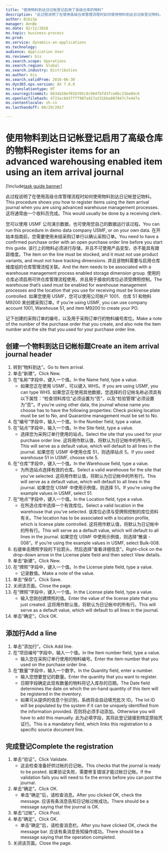 ```yaml
--- 
title: "使用物料到达日记帐登记启用了高级仓库的物料"
description: "此过程说明了在使用高级仓库管理流程时如何使用物料到达日记帐登记物料。"
author: BibiSp
manager: AnnBe
ms.date: 02/12/2016
ms.topic: business-process
ms.prod: 
ms.service: dynamics-ax-applications
ms.technology: 
audience: Application User
ms.reviewer: bis
ms.search.scope: Operations
ms.search.region: Global
ms.search.industry: Distribution
ms.author: bis
ms.search.validFrom: 2016-06-30
ms.dyn365.ops.version: AX 7.0.0
ms.translationtype: HT
ms.sourcegitcommit: 663da58ef01b705c0c984fbfd3fce8bc31be04c6
ms.openlocfilehash: 4721ec8437ff7907a417a331bba887847c7e447a
ms.contentlocale: zh-cn
ms.lasthandoff: 08/29/2017

---
```

# <a name="register-items-for-an-advanced-warehousing-enabled-item-using-an-item-arrival-journal"></a><span data-ttu-id="ca686-103">使用物料到达日记帐登记启用了高级仓库的物料</span><span class="sxs-lookup"><span data-stu-id="ca686-103">Register items for an advanced warehousing enabled item using an item arrival journal</span></span>

[!include[task guide banner](../../includes/task-guide-banner.md)]

<span data-ttu-id="ca686-104">此过程说明了在使用高级仓库管理流程时如何使用物料到达日记帐登记物料。</span><span class="sxs-lookup"><span data-stu-id="ca686-104">This procedure shows you how to register items using the item arrival journal when you are using advanced warehouse management processes.</span></span> <span data-ttu-id="ca686-105">这将通常由一个收料员完成。</span><span class="sxs-lookup"><span data-stu-id="ca686-105">This would usually be done by a receiving clerk.</span></span> 

<span data-ttu-id="ca686-106">您可以使用 USMF 公司演示数据，也可使用您自己的数据运行该过程。</span><span class="sxs-lookup"><span data-stu-id="ca686-106">You can run this procedure in demo data company USMF, or on your own data.</span></span> <span data-ttu-id="ca686-107">在开始本指南前，您需要使用未结采购订单行以确认采购订单。</span><span class="sxs-lookup"><span data-stu-id="ca686-107">You need to have a confirmed purchase order with an open purchase order line before you start this guide.</span></span> <span data-ttu-id="ca686-108">该行上的物料必须进行存储，并且不可使用产品变型，亦不能具有跟踪维度。</span><span class="sxs-lookup"><span data-stu-id="ca686-108">The item on the line must be stocked, and it must not use product variants, and must not have tracking dimensions.</span></span> <span data-ttu-id="ca686-109">并且该物料需要与启用仓库维度组的仓库管理流程关联。</span><span class="sxs-lookup"><span data-stu-id="ca686-109">And the item needs to be associated with a warehouse management process enabled storage dimension group.</span></span> <span data-ttu-id="ca686-110">使用的仓库必须启用可供仓库管理流程使用，并且用于接收的库位必须受牌照控制。</span><span class="sxs-lookup"><span data-stu-id="ca686-110">The warehouse that’s used must be enabled for warehouse management processes and the location that you use for receiving must be license plate controlled.</span></span> <span data-ttu-id="ca686-111">如果您使用 USMF，您可以使用公司帐户 1001、仓库 51 和物料 M9200 来创建采购订单。</span><span class="sxs-lookup"><span data-stu-id="ca686-111">If you’re using USMF, you can use company account 1001, Warehouse 51, and item M9200 to create your PO.</span></span> 

<span data-ttu-id="ca686-112">记下创建的采购订单的编号，以及用于采购订单行的物料编号库位。</span><span class="sxs-lookup"><span data-stu-id="ca686-112">Make a note of the number of the purchase order that you create, and also note the item number and the site that you used for your purchase order line.</span></span>


## <a name="create-an-item-arrival-journal-header"></a><span data-ttu-id="ca686-113">创建一个物料到达日记帐标题</span><span class="sxs-lookup"><span data-stu-id="ca686-113">Create an item arrival journal header</span></span>
1. <span data-ttu-id="ca686-114">转到“物料到达”。</span><span class="sxs-lookup"><span data-stu-id="ca686-114">Go to Item arrival.</span></span>
2. <span data-ttu-id="ca686-115">单击“新建”。</span><span class="sxs-lookup"><span data-stu-id="ca686-115">Click New.</span></span>
3. <span data-ttu-id="ca686-116">在“名称”字段中，键入一个值。</span><span class="sxs-lookup"><span data-stu-id="ca686-116">In the Name field, type a value.</span></span>
    * <span data-ttu-id="ca686-117">如果您正在使用 USMF，可以键入 WHS。</span><span class="sxs-lookup"><span data-stu-id="ca686-117">If you are using USMF, you can type WHS.</span></span> <span data-ttu-id="ca686-118">如果您正在使用其他数据，您选择的日记帐名称必须具有以下属性：“检查领料库位”必须设置为“否”，以及“检验管理”必须设置为“否”。</span><span class="sxs-lookup"><span data-stu-id="ca686-118">If you’re using other data, the journal whose name you choose has to have the following properties: Check picking location must be set to No, and Quarantine management must be set to No.</span></span>  
4. <span data-ttu-id="ca686-119">在“编号”字段中，输入一个值。</span><span class="sxs-lookup"><span data-stu-id="ca686-119">In the Number field, type a value.</span></span>
5. <span data-ttu-id="ca686-120">在“站点”字段中，输入一个值。</span><span class="sxs-lookup"><span data-stu-id="ca686-120">In the Site field, type a value.</span></span>
    * <span data-ttu-id="ca686-121">选择您为采购订单行使用的站点。</span><span class="sxs-lookup"><span data-stu-id="ca686-121">Select the site that you used for your purchase order line.</span></span> <span data-ttu-id="ca686-122">这将用作默认值，将默认为日记帐中的所有行。</span><span class="sxs-lookup"><span data-stu-id="ca686-122">This will serve as a default value, which will default to all lines in the journal.</span></span> <span data-ttu-id="ca686-123">如果您在 USMF 中使用仓库 51，则选择站点 5。</span><span class="sxs-lookup"><span data-stu-id="ca686-123">If you used warehouse 51 in USMF, choose site 5.</span></span>  
6. <span data-ttu-id="ca686-124">在“仓库”字段中，键入一个值。</span><span class="sxs-lookup"><span data-stu-id="ca686-124">In the Warehouse field, type a value.</span></span>
    * <span data-ttu-id="ca686-125">为所选站点选择有效的仓库。</span><span class="sxs-lookup"><span data-stu-id="ca686-125">Select a valid warehouse for the site that you’ve selected.</span></span> <span data-ttu-id="ca686-126">这将用作默认值，将默认为日记帐中的所有行。</span><span class="sxs-lookup"><span data-stu-id="ca686-126">This will serve as a default value, which will default to all lines in the journal.</span></span> <span data-ttu-id="ca686-127">如果您在 USMF 中使用示例值，则选择 51。</span><span class="sxs-lookup"><span data-stu-id="ca686-127">If you’re using the example values in USMF, select 51.</span></span>  
7. <span data-ttu-id="ca686-128">在“地点”字段中，键入一个值。</span><span class="sxs-lookup"><span data-stu-id="ca686-128">In the Location field, type a value.</span></span>
    * <span data-ttu-id="ca686-129">在所选仓库中选择一个有效库位。</span><span class="sxs-lookup"><span data-stu-id="ca686-129">Select a valid location in the warehouse that you’ve selected.</span></span> <span data-ttu-id="ca686-130">该库位必须与受牌照控制的库位资料有关。</span><span class="sxs-lookup"><span data-stu-id="ca686-130">The location has to be associated with a location profile, which is license plate controlled.</span></span> <span data-ttu-id="ca686-131">这将用作默认值，将默认为日记帐中的所有行。</span><span class="sxs-lookup"><span data-stu-id="ca686-131">This will serve as a default value, which will default to all lines in the journal.</span></span> <span data-ttu-id="ca686-132">如果您在 USMF 中使用示例值，则选择“散装 - 008”。</span><span class="sxs-lookup"><span data-stu-id="ca686-132">If you’re using the example values in USMF, select Bulk-008.</span></span>  
8. <span data-ttu-id="ca686-133">右键单击牌照字段的下拉箭头，然后选择“查看详细信息”。</span><span class="sxs-lookup"><span data-stu-id="ca686-133">Right-click on the drop-down arrow in the License plate field and then select View details.</span></span>
9. <span data-ttu-id="ca686-134">单击“新建”。</span><span class="sxs-lookup"><span data-stu-id="ca686-134">Click New.</span></span>
10. <span data-ttu-id="ca686-135">在“牌照”字段中，键入一个值。</span><span class="sxs-lookup"><span data-stu-id="ca686-135">In the License plate field, type a value.</span></span>
    * <span data-ttu-id="ca686-136">记录数值。</span><span class="sxs-lookup"><span data-stu-id="ca686-136">Make a note of the value.</span></span>  
11. <span data-ttu-id="ca686-137">单击“保存”。</span><span class="sxs-lookup"><span data-stu-id="ca686-137">Click Save.</span></span>
12. <span data-ttu-id="ca686-138">关闭该页面。</span><span class="sxs-lookup"><span data-stu-id="ca686-138">Close the page.</span></span>
13. <span data-ttu-id="ca686-139">在“牌照”字段中，键入一个值。</span><span class="sxs-lookup"><span data-stu-id="ca686-139">In the License plate field, type a value.</span></span>
    * <span data-ttu-id="ca686-140">输入您刚创建牌照的值。</span><span class="sxs-lookup"><span data-stu-id="ca686-140">Enter the value of the license plate that you just created.</span></span> <span data-ttu-id="ca686-141">这将用作默认值，将默认为日记帐中的所有行。</span><span class="sxs-lookup"><span data-stu-id="ca686-141">This will serve as a default value, which will default to all lines in the journal.</span></span>  
14. <span data-ttu-id="ca686-142">单击“确定”。</span><span class="sxs-lookup"><span data-stu-id="ca686-142">Click OK.</span></span>

## <a name="add-a-line"></a><span data-ttu-id="ca686-143">添加行</span><span class="sxs-lookup"><span data-stu-id="ca686-143">Add a line</span></span>
1. <span data-ttu-id="ca686-144">单击“添加行”。</span><span class="sxs-lookup"><span data-stu-id="ca686-144">Click Add line.</span></span>
2. <span data-ttu-id="ca686-145">在“项目编号”字段中，输入一个值。</span><span class="sxs-lookup"><span data-stu-id="ca686-145">In the Item number field, type a value.</span></span>
    * <span data-ttu-id="ca686-146">输入您在采购订单行使用的物料编号。</span><span class="sxs-lookup"><span data-stu-id="ca686-146">Enter the item number that you used on the purchase order line.</span></span>  
3. <span data-ttu-id="ca686-147">在“数量”字段中，输入一个数字。</span><span class="sxs-lookup"><span data-stu-id="ca686-147">In the Quantity field, enter a number.</span></span>
    * <span data-ttu-id="ca686-148">输入您想要登记的数量。</span><span class="sxs-lookup"><span data-stu-id="ca686-148">Enter the quantity that you want to register.</span></span>  
    * <span data-ttu-id="ca686-149">日期字段确定此现有数量的物料将记入库存的日期。</span><span class="sxs-lookup"><span data-stu-id="ca686-149">The Date field determines the date on which the on-hand quantity of this item will be registered in the inventory.</span></span>  
    * <span data-ttu-id="ca686-150">如果可从提供的信息个别识别，系统将会自动填充批次 ID。</span><span class="sxs-lookup"><span data-stu-id="ca686-150">The lot ID will be populated by the system if it can be uniquely identified from the information provided.</span></span> <span data-ttu-id="ca686-151">否则将必须手动添加。</span><span class="sxs-lookup"><span data-stu-id="ca686-151">Otherwise you will have to add this manually.</span></span> <span data-ttu-id="ca686-152">此为必填字段，其将此登记链接到特定原始凭证行。</span><span class="sxs-lookup"><span data-stu-id="ca686-152">This is a mandatory field, which links this registration to a specific source document line.</span></span>  

## <a name="complete-the-registration"></a><span data-ttu-id="ca686-153">完成登记</span><span class="sxs-lookup"><span data-stu-id="ca686-153">Complete the registration</span></span>
1. <span data-ttu-id="ca686-154">单击“验证”。</span><span class="sxs-lookup"><span data-stu-id="ca686-154">Click Validate.</span></span>
    * <span data-ttu-id="ca686-155">这会检查准备好供过帐的日记帐。</span><span class="sxs-lookup"><span data-stu-id="ca686-155">This checks that the journal is ready to be posted.</span></span> <span data-ttu-id="ca686-156">如果验证失败，需要修复错误才能过帐日记帐。</span><span class="sxs-lookup"><span data-stu-id="ca686-156">If the validation fails you will need to fix the errors before you can post the journal.</span></span>  
2. <span data-ttu-id="ca686-157">单击“确定”。</span><span class="sxs-lookup"><span data-stu-id="ca686-157">Click OK.</span></span>
    * <span data-ttu-id="ca686-158">单击“确定”后，请检查消息。</span><span class="sxs-lookup"><span data-stu-id="ca686-158">After you clicked OK, check the message.</span></span> <span data-ttu-id="ca686-159">应该有条消息告知日记帐过帐成功。</span><span class="sxs-lookup"><span data-stu-id="ca686-159">There should be a message saying that the journal is OK.</span></span>  
3. <span data-ttu-id="ca686-160">单击“过帐”。</span><span class="sxs-lookup"><span data-stu-id="ca686-160">Click Post.</span></span>
4. <span data-ttu-id="ca686-161">单击“确定”。</span><span class="sxs-lookup"><span data-stu-id="ca686-161">Click OK.</span></span>
    * <span data-ttu-id="ca686-162">单击“确定”后，请检查消息栏。</span><span class="sxs-lookup"><span data-stu-id="ca686-162">After you have clicked OK, check the message bar.</span></span> <span data-ttu-id="ca686-163">应该有条消息告知操作成功。</span><span class="sxs-lookup"><span data-stu-id="ca686-163">There should be a message saying that the operation completed.</span></span>  
5. <span data-ttu-id="ca686-164">关闭该页面。</span><span class="sxs-lookup"><span data-stu-id="ca686-164">Close the page.</span></span>


